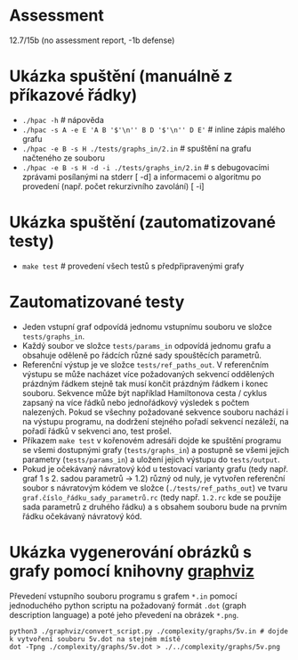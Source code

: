 # Assessment
12.7/15b (no assessment report, -1b defense)

# Ukázka spuštění (manuálně z příkazové řádky)

- `./hpac -h` # nápověda
- `./hpac -s A -e E 'A B '$'\n'' B D '$'\n'' D E'` # inline zápis malého grafu
- `./hpac -e B -s H ./tests/graphs_in/2.in` # spuštění na grafu načteného ze souboru
- `./hpac -e B -s H -d -i ./tests/graphs_in/2.in` # s debugovacími zprávami posílanými na stderr [ -d] a informacemi o algoritmu po provedení (např. počet rekurzivního zavolání) [ -i]

# Ukázka spuštění (zautomatizované testy)

 - `make test` # provedení všech testů s předpřipravenými grafy

# Zautomatizované testy

- Jeden vstupní graf odpovídá jednomu vstupnímu souboru ve složce `tests/graphs_in`.
- Každý soubor ve složce `tests/params_in` odpovídá jednomu grafu a obsahuje oděleně po řádcích různé sady spouštěcích parametrů.
- Referenční výstup je ve složce `tests/ref_paths_out`. V referenčním výstupu se může nacházet více požadovaných sekvencí oddělených prázdným řádkem stejně tak musí končit prázdným řádkem i konec souboru. Sekvence může být například Hamiltonova cesta / cyklus zapsaný na více řádků nebo jednořádkový výsledek s počtem nalezených. Pokud se všechny požadované sekvence souboru nachází i na výstupu programu, na dodržení stejného pořadí sekvencí nezáleží, na pořadí řádků v sekvenci ano, test prošel.
- Příkazem `make test` v kořenovém adresáři dojde ke spuštění programu se všemi dostupnými grafy (`tests/graphs_in`) a postupně se všemi jejich parametry (`tests/params_in`) a uložení jejich výstupu do `tests/output`.
- Pokud je očekávaný návratový kód u testovací varianty grafu (tedy např. graf 1 s 2. sadou parametrů -> 1.2) různý od nuly, je vytvořen referenční soubor s návratovým kódem ve složce (`./tests/ref_paths_out`) ve tvaru `graf.číslo_řádku_sady_parametrů.rc` (tedy např. `1.2.rc` kde se použije sada parametrů z druhého řádku) a s obsahem souboru bude na prvním řádku očekávaný návratový kód.

# Ukázka vygenerování obrázků s grafy pomocí knihovny [graphviz](https://graphviz.gitlab.io/)

Převedení vstupního souboru programu s grafem `*.in` pomocí jednoduchého python scriptu na požadovaný formát `.dot` (graph description language) a poté jeho převedení na obrázek `*.png`.

```
python3 ./graphviz/convert_script.py ./complexity/graphs/5v.in # dojde k vytvoření souboru 5v.dot na stejném místě
dot -Tpng ./complexity/graphs/5v.dot > ./../complexity/graphs/5v.png
```

